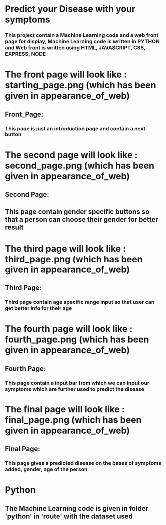 # Predict your Disease with your symptoms

### This project contain a Machine Learning code and a web front page for display, Machine Learning code is written in PYTHON and Web front is written using HTML, JAVASCRIPT, CSS, EXPRESS, NODE

# The front page will look like : starting_page.png (which has been given in appearance_of_web)

## Front_Page:

### This page is just an introduction page and contain a next button

# The second page will look like : second_page.png (which has been given in appearance_of_web)

## Second Page:

## This page contain gender specific buttons so that a person can choose their gender for better result

# The third page will look like : third_page.png (which has been given in appearance_of_web)

## Third Page:

### Third page contain age specific range input so that user can get better info for their age

# The fourth page will look like : fourth_page.png (which has been given in appearance_of_web)

## Fourth Page:

### This page contain a input bar from which we can input our symptoms which are further used to predict the disease

# The final page will look like : final_page.png (which has been given in appearance_of_web)

## Final Page:

### This page gives a predicted disease on the bases of symptoms added, gender, age of the person

# Python

## The Machine Learning code is given in folder 'python' in 'route' with the dataset used

